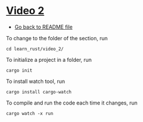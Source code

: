 # [Video 2](https://www.youtube.com/watch?v=GYhTFLdHNQI)

- [Go back to README file](../README.md)

To change to the folder of the section, run
```
cd learn_rust/video_2/
```

To initialize a project in a folder, run
```
cargo init
```

To install watch tool, run
```
cargo install cargo-watch
```

To compile and run the code each time it changes, run
```
cargo watch -x run
```
